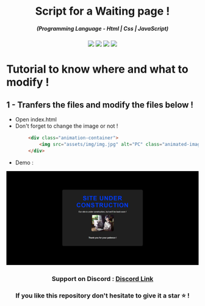 <h1 align="center">Script for a Waiting page !</h1>
<em><h5 align="center">(Programming Language - Html | Css | JavaScript)</h5></em>

<p align="center">
  <img src="https://img.shields.io/github/stars/Kurama250/Waiting_page">
  <img src="https://img.shields.io/github/license/Kurama250/Waiting_page">
  <img src="https://img.shields.io/github/repo-size/Kurama250/Waiting_page">
  <img src="https://img.shields.io/badge/stability-stable-green">
</p>

# Tutorial to know where and what to modify !

## 1 - Tranfers the files and modify the files below !

- Open index.html
- Don't forget to change the image or not !

```html
        <div class="animation-container">
            <img src="assets/img/img.jpg" alt="PC" class="animated-image"> <!-- This line changes the image ! -->
        </div>
```

- Demo : 

![alt text](https://github.com/Kurama250/Waiting_page/blob/main/waiting.png?raw=true)

<h3 align="center"><strong>Support on Discord :</strong> <a href="https://discord.gg/6aebQGdDxB">Discord Link</a></3>
<h3 align="center">If you like this repository don't hesitate to give it a star ⭐ !</h3>
